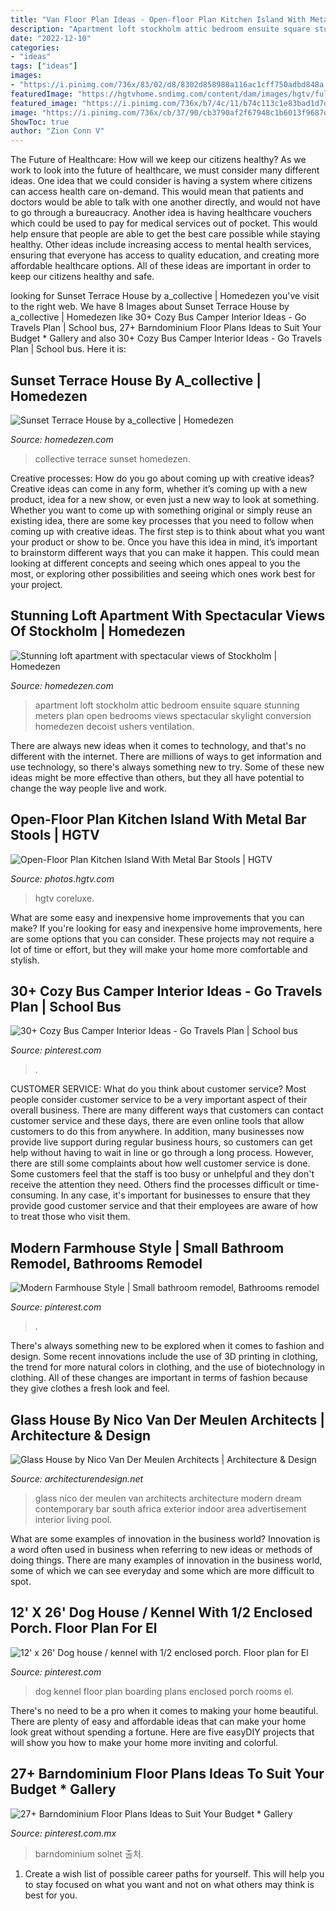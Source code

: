 ```yaml
---
title: "Van Floor Plan Ideas - Open-floor Plan Kitchen Island With Metal Bar Stools"
description: "Apartment loft stockholm attic bedroom ensuite square stunning meters plan open bedrooms views spectacular skylight conversion homedezen decoist ushers ventilation"
date: "2022-12-10"
categories:
- "ideas"
tags: ["ideas"]
images:
- "https://i.pinimg.com/736x/83/02/d8/8302d858988a116ac1cff750adbd848a.jpg"
featuredImage: "https://hgtvhome.sndimg.com/content/dam/images/hgtv/fullset/2014/6/12/3/BP_HELBR310H_Jordan-barn-conversion_kitchen_124643-343469_v.jpg.rend.hgtvcom.966.1288.suffix/1405368777592.jpeg"
featured_image: "https://i.pinimg.com/736x/b7/4c/11/b74c113c1e83bad1d7d697fd03484669.jpg"
image: "https://i.pinimg.com/736x/cb/37/90/cb3790af2f67948c1b6013f9687d23cc.jpg"
ShowToc: true
author: "Zion Conn V"
---
```



The Future of Healthcare: How will we keep our citizens healthy?
As we work to look into the future of healthcare, we must consider many different ideas. One idea that we could consider is having a system where citizens can access health care on-demand. This would mean that patients and doctors would be able to talk with one another directly, and would not have to go through a bureaucracy. Another idea is having healthcare vouchers which could be used to pay for medical services out of pocket. This would help ensure that people are able to get the best care possible while staying healthy. Other ideas include increasing access to mental health services, ensuring that everyone has access to quality education, and creating more affordable healthcare options. All of these ideas are important in order to keep our citizens healthy and safe.

	

		
looking for Sunset Terrace House by a_collective | Homedezen you've visit to the right web. We have 8 Images about Sunset Terrace House by a_collective | Homedezen like 30+ Cozy Bus Camper Interior Ideas - Go Travels Plan | School bus, 27+ Barndominium Floor Plans Ideas to Suit Your Budget * Gallery and also 30+ Cozy Bus Camper Interior Ideas - Go Travels Plan | School bus. Here it is:
		
    
## Sunset Terrace House By A_collective | Homedezen

<img loading=lazy src="http://www.homedezen.com/wp-content/uploads/2014/04/Sunset-Terrace-House-by-a_collective-19.jpg" onerror="this.onerror=null;this.src='https://tse4.mm.bing.net/th?id=OIP.DelY7fpjDpHll1AJU8_V6wHaLj&amp;pid=15.1';" alt="Sunset Terrace House by a_collective | Homedezen">

_Source: homedezen.com_

>collective terrace sunset homedezen. 

	

Creative processes: How do you go about coming up with creative ideas?
Creative ideas can come in any form, whether it’s coming up with a new product, idea for a new show, or even just a new way to look at something. Whether you want to come up with something original or simply reuse an existing idea, there are some key processes that you need to follow when coming up with creative ideas. 
The first step is to think about what you want your product or show to be. Once you have this idea in mind, it’s important to brainstorm different ways that you can make it happen. This could mean looking at different concepts and seeing which ones appeal to you the most, or exploring other possibilities and seeing which ones work best for your project.

    
## Stunning Loft Apartment With Spectacular Views Of Stockholm | Homedezen

<img loading=lazy src="http://www.homedezen.com/wp-content/uploads/2014/04/Stunning-loft-apartment-with-spectacular-views-of-Stockholm-07.jpg" onerror="this.onerror=null;this.src='https://tse2.mm.bing.net/th?id=OIP.d_K9FTRXYa9G--SDw6AmFAHaE7&amp;pid=15.1';" alt="Stunning loft apartment with spectacular views of Stockholm | Homedezen">

_Source: homedezen.com_

>apartment loft stockholm attic bedroom ensuite square stunning meters plan open bedrooms views spectacular skylight conversion homedezen decoist ushers ventilation. 

	

There are always new ideas when it comes to technology, and that's no different with the internet. There are millions of ways to get information and use technology, so there's always something new to try. Some of these new ideas might be more effective than others, but they all have potential to change the way people live and work.

    
## Open-Floor Plan Kitchen Island With Metal Bar Stools | HGTV

<img loading=lazy src="https://hgtvhome.sndimg.com/content/dam/images/hgtv/fullset/2014/6/12/3/BP_HELBR310H_Jordan-barn-conversion_kitchen_124643-343469_v.jpg.rend.hgtvcom.966.1288.suffix/1405368777592.jpeg" onerror="this.onerror=null;this.src='https://tse2.mm.bing.net/th?id=OIP.9T5oaa7sy6OhQgyFfuxI5AHaJ4&amp;pid=15.1';" alt="Open-Floor Plan Kitchen Island With Metal Bar Stools | HGTV">

_Source: photos.hgtv.com_

>hgtv coreluxe. 

	

What are some easy and inexpensive home improvements that you can make?
If you're looking for easy and inexpensive home improvements, here are some options that you can consider. These projects may not require a lot of time or effort, but they will make your home more comfortable and stylish.

    
## 30+ Cozy Bus Camper Interior Ideas - Go Travels Plan | School Bus

<img loading=lazy src="https://i.pinimg.com/736x/83/02/d8/8302d858988a116ac1cff750adbd848a.jpg" onerror="this.onerror=null;this.src='https://tse2.mm.bing.net/th?id=OIP.qhOM4aIyth301syTbvkxKwHaNK&amp;pid=15.1';" alt="30+ Cozy Bus Camper Interior Ideas - Go Travels Plan | School bus">

_Source: pinterest.com_

>. 

	

CUSTOMER SERVICE: What do you think about customer service?
Most people consider customer service to be a very important aspect of their overall business. There are many different ways that customers can contact customer service and these days, there are even online tools that allow customers to do this from anywhere. In addition, many businesses now provide live support during regular business hours, so customers can get help without having to wait in line or go through a long process.
However, there are still some complaints about how well customer service is done. Some customers feel that the staff is too busy or unhelpful and they don't receive the attention they need. Others find the processes difficult or time-consuming. In any case, it's important for businesses to ensure that they provide good customer service and that their employees are aware of how to treat those who visit them.

    
## Modern Farmhouse Style | Small Bathroom Remodel, Bathrooms Remodel

<img loading=lazy src="https://i.pinimg.com/736x/f2/64/65/f26465d28556351851915111b474b9f4.jpg" onerror="this.onerror=null;this.src='https://tse4.mm.bing.net/th?id=OIP.M5ZEps4wWRU_zNuBe6U2_wHaJ4&amp;pid=15.1';" alt="Modern Farmhouse Style | Small bathroom remodel, Bathrooms remodel">

_Source: pinterest.com_

>. 

	

There's always something new to be explored when it comes to fashion and design. Some recent innovations include the use of 3D printing in clothing, the trend for more natural colors in clothing, and the use of biotechnology in clothing. All of these changes are important in terms of fashion because they give clothes a fresh look and feel.

    
## Glass House By Nico Van Der Meulen Architects | Architecture &amp; Design

<img loading=lazy src="http://cdn.architecturendesign.net/wp-content/uploads/2014/07/Glass-House-12.jpg" onerror="this.onerror=null;this.src='https://tse1.mm.bing.net/th?id=OIP.CK1QuUOsajmUoHI8C7ydvgHaE6&amp;pid=15.1';" alt="Glass House by Nico Van Der Meulen Architects | Architecture &amp; Design">

_Source: architecturendesign.net_

>glass nico der meulen van architects architecture modern dream contemporary bar south africa exterior indoor area advertisement interior living pool. 

	

What are some examples of innovation in the business world?
Innovation is a word often used in business when referring to new ideas or methods of doing things. There are many examples of innovation in the business world, some of which we can see everyday and some which are more difficult to spot.

    
## 12&#039; X 26&#039; Dog House / Kennel With 1/2 Enclosed Porch. Floor Plan For El

<img loading=lazy src="https://i.pinimg.com/736x/b7/4c/11/b74c113c1e83bad1d7d697fd03484669.jpg" onerror="this.onerror=null;this.src='https://tse2.mm.bing.net/th?id=OIP.gDeEFOkuWcTkYIo6RkU51QHaFj&amp;pid=15.1';" alt="12&#039; x 26&#039; Dog house / kennel with 1/2 enclosed porch. Floor plan for El">

_Source: pinterest.com_

>dog kennel floor plan boarding plans enclosed porch rooms el. 

	

There's no need to be a pro when it comes to making your home beautiful. There are plenty of easy and affordable ideas that can make your home look great without spending a fortune. Here are five easyDIY projects that will show you how to make your home more inviting and colorful.

    
## 27+ Barndominium Floor Plans Ideas To Suit Your Budget * Gallery

<img loading=lazy src="https://i.pinimg.com/736x/cb/37/90/cb3790af2f67948c1b6013f9687d23cc.jpg" onerror="this.onerror=null;this.src='https://tse3.mm.bing.net/th?id=OIP.WMYzB9RISD6FhKZw93BqQwHaLA&amp;pid=15.1';" alt="27+ Barndominium Floor Plans Ideas to Suit Your Budget * Gallery">

_Source: pinterest.com.mx_

>barndominium solnet 출처. 

	

1. Create a wish list of possible career paths for yourself. This will help you to stay focused on what you want and not on what others may think is best for you. 

